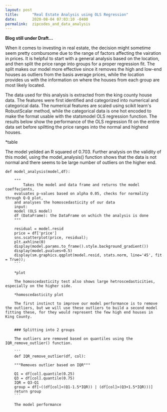```yaml
---
layout: post
title:      "Real Estate Analysis using OLS Regression"
date:       2020-08-04 07:03:10 -0400
permalink:  zipcodes_and_data_analysis
---
```


**Blog still under Draft...**

When it comes to investing in real estate, the decision might sometime seem pretty combursome due to the range of factors affecting the vairation in prices. It is helpful to start with a general analysis based on the location, and then split the price range into groups for a proper regression fit. The split makes our model more effective since it removes the high and low-end houses as outliers from the basis average prices, while the location provides us with the information on where the houses from each group are most likely located.

The data used for this analysis is extracted from the king county house data. The features were first identified and categorized into numerical and categorical data. The numerical features are scaled using scikit learn's RobustScalar method, while the categorical data is one hot encoded to make the format usable with the statsmodel OLS regression function. The results below show the performance of the OLS regression fit on the entire data set before spiltting the price ranges into the normal and highend houses.

*table

The model yeilded an R squared of 0.703. Further analysis on the validity of this model, using the model_analysis() function shows that the data is not normal and there seems to be large number of outliers on the higher end.

```
def model_analysis(model,df):

    """
		Takes the model and data frame and returns the model coeffecients, 
    evaluates p-values based on alpha 0.05, checks for normality through Q-Q plot,
    and analyses the homoscedasticity of our data
    input:
    model (OLS model)
    df (DataFrame): the DataFrame on wchich the analysis is done
    """
		
    residual = model.resid
    price = df['price']
    sns.scatterplot(price, residual);
    plt.axhline(0)
    display(model.params.to_frame().style.background_gradient())
    display(model.pvalues<0.5)
    display(sm.graphics.qqplot(model.resid, stats.norm, line='45', fit = True));
	```
	
	*plot
	
	The homoscedasticity test also shows large hetroscedasticities, especially on the higher side.
	
	*homoscedasticity plot
	
	The first instinct to improve our model performance is to remove the outliers, but we will use these outliers to build a second model fitting these, for they would represent the few high end houses in King County.
	
	
	### Splitting into 2 groups
	
	The outliers are removed based on quantiles using the IQR_remove_outlier() function.
	
	```
	def IQR_remove_outlier(df, col):
	
    """Removes outlier based on IQR"""
		
    Q1 = df[col].quantile(0.25)
    Q3 = df[col].quantile(0.75)
    IQR = Q3-Q1
    group = df[~((df[col]<(Q1-1.5*IQR)) | (df[col]>(Q3+1.5*IQR)))]
    return group
	```
	
	The model performance 
